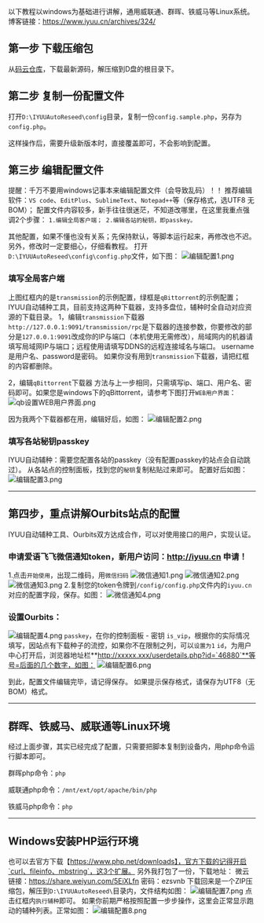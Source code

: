 以下教程以windows为基础进行讲解，通用威联通、群晖、铁威马等Linux系统。
博客链接：https://www.iyuu.cn/archives/324/
## 第一步 下载压缩包
从[码云仓库][1]，下载最新源码，解压缩到D盘的根目录下。

## 第二步 复制一份配置文件
打开`D:\IYUUAutoReseed\config`目录，复制一份`config.sample.php`，另存为`config.php`。

这样操作后，需要升级新版本时，直接覆盖即可，不会影响到配置。

## 第三步 编辑配置文件
提醒：千万不要用windows记事本来编辑配置文件（会导致乱码）！！
推荐编辑软件：`VS code`、`EditPlus`、`SublimeText`、`Notepad++`等（保存格式，选UTF8 无BOM）；
配置文件内容较多，新手往往很迷茫，不知道改哪里，在这里我重点强调2个步骤：
`1.编辑全局客户端； 2.编辑各站的秘钥，即passkey。`

其他配置，如果不懂也没有关系；先保持默认，等脚本运行起来，再修改也不迟。另外，修改时一定要细心，仔细看教程。
打开`D:\IYUUAutoReseed\config\config.php`文件，如下图：
![编辑配置1.png][2]

### 填写全局客户端
上图红框内的是`transmission`的示例配置，绿框是`qBittorrent`的示例配置；
IYUU自动辅种工具，目前支持这两种下载器，支持多盘位，辅种时全自动对应资源的下载目录。
1，编辑`transmission`下载器
`http://127.0.0.1:9091/transmission/rpc`是下载器的连接参数，你要修改的部分是`127.0.0.1:9091`改成你的IP与端口（本机使用无需修改），局域网内的机器请填写局域网IP与端口；远程使用请填写DDNS的远程连接域名与端口。
username是用户名、password是密码。
如果你没有用到`transmission`下载器，请把红框的内容都删除。

2，编辑`qBittorrent`下载器
方法与上一步相同，只需填写ip、端口、用户名、密码即可。如果您是windows下的qBittorrent，请参考下图打开`WEB用户界面`：
![qb设置WEB用户界面.png][3]

因为我两个下载器都在用，编辑好后，如图：
![编辑配置2.png][4]

### 填写各站秘钥passkey
IYUU自动辅种：需要您配置各站的passkey（没有配置passkey的站点会自动跳过）。
从各站点的控制面板，找到您的`秘钥`复制粘贴过来即可。
配置好后如图：
![编辑配置3.png][5]

----------


## 第四步，重点讲解Ourbits站点的配置
IYUU自动辅种工具、Ourbits双方达成合作，可以对使用接口的用户，实现认证。
### 申请爱语飞飞微信通知token，新用户访问：http://iyuu.cn 申请！
1.点击`开始使用`，出现二维码，用`微信扫码`
![微信通知1.png][6]
![微信通知2.png][7]
![微信通知3.png][8]
2.复制您的token令牌到`/config/config.php`文件内的`iyuu.cn`对应的配置字段，保存。如图：
![微信通知4.png][9]

### 设置Ourbits：
![编辑配置4.png][10]
`passkey`，在你的控制面板 - 密钥
`is_vip`，根据你的实际情况填写，因站点有下载种子的流控，如果你不在限制之列，可以`设置为1`
`id`，为用户中心打开后，浏览器地址栏**http://xxxxx.xxx/userdetails.php?id=`46880`**等号=后面的几个数字，如图：
![编辑配置6.png][11]

到此，配置文件编辑完毕，请记得保存。
如果提示保存格式，请保存为UTF8（无BOM）格式。

------

## 群晖、铁威马、威联通等Linux环境

经过上面步骤，其实已经完成了配置，只需要把脚本复制到设备内，用php命令运行脚本即可。

群晖php命令：`php`

威联通php命令：`/mnt/ext/opt/apache/bin/php`

铁威马php命令：`php`

----------

## Windows安装PHP运行环境
也可以去官方下载【https://www.php.net/downloads】，官方下载的记得开启`curl、fileinfo、mbstring`，这3个扩展。
另外我打包了一份，下载地址：
微云链接：https://share.weiyun.com/5EiXLfn 密码：ezsvnb
下载回来是一个ZIP压缩包，解压到`D:\IYUUAutoReseed\`目录内，文件结构如图：
![编辑配置7.png][12]
点击红框内`执行辅种`即可。
如果你前期严格按照配置一步步操作，这里会正常显示跑动的辅种列表。正常如图：
![编辑配置8.png][13]


[1]: https://gitee.com/ledc/IYUUAutoReseed
[2]: https://www.iyuu.cn/usr/uploads/2019/12/2720183833.png
[3]: https://www.iyuu.cn/usr/uploads/2019/12/405587689.png
[4]: https://www.iyuu.cn/usr/uploads/2019/12/441257656.png
[5]: https://www.iyuu.cn/usr/uploads/2019/12/890327305.png
[6]: https://www.iyuu.cn/usr/uploads/2019/12/2331433923.png
[7]: https://www.iyuu.cn/usr/uploads/2019/12/3324442680.png
[8]: https://www.iyuu.cn/usr/uploads/2019/12/3181272964.png
[9]: https://www.iyuu.cn/usr/uploads/2019/12/3669828008.png
[10]: https://www.iyuu.cn/usr/uploads/2019/12/3696916642.png
[11]: https://www.iyuu.cn/usr/uploads/2019/12/1230288911.png
[12]: https://www.iyuu.cn/usr/uploads/2019/12/3189986236.png
[13]: https://www.iyuu.cn/usr/uploads/2019/12/2523845772.png